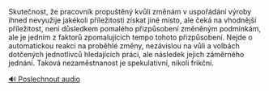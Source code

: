 
Skutečnost, že pracovník propuštěný kvůli změnám v uspořádání výroby ihned nevyužije jakékoli příležitosti získat jiné místo, ale čeká na vhodnější příležitost, není důsledkem pomalého přizpůsobení změněným podmínkám, ale je jedním z faktorů zpomalujících tempo tohoto přizpůsobení. Nejde o automatickou reakci na proběhlé změny, nezávislou na vůli a volbách dotčených jednotlivců hledajících práci, ale následek jejich záměrného jednání. Taková nezaměstnanost je spekulativní, nikoli frikční.

[🔊 Poslechnout audio](/data/7-paragraphs/audio/chapter_108/para_002-Skutenost-e-pracovnk-proputn-kvli-zmnm-v.mp3)
